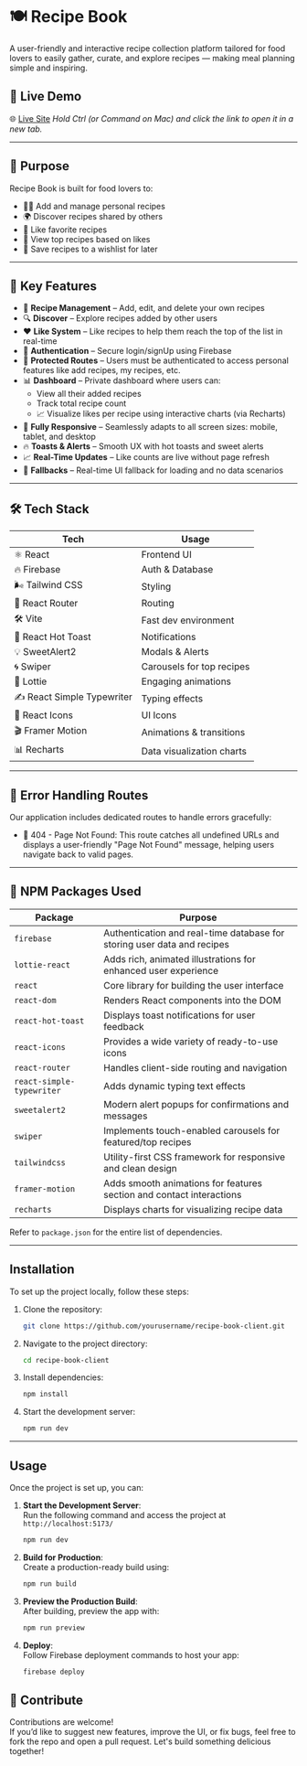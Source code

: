 # 🍽️ Recipe Book

A user-friendly and interactive recipe collection platform tailored for food lovers to easily gather, curate, and explore recipes — making meal planning simple and inspiring.

## 🔗 Live Demo

🌐 [Live Site](https://recipe-book-23.web.app) _Hold Ctrl (or Command on Mac) and click the link to open it in a new tab._

---

## 🎯 Purpose

Recipe Book is built for food lovers to:

- 👨‍🍳 Add and manage personal recipes
- 🌍 Discover recipes shared by others
- 💖 Like favorite recipes
- 🌟 View top recipes based on likes
- 📝 Save recipes to a wishlist for later

---

## 🚀 Key Features

- 🧾 **Recipe Management** – Add, edit, and delete your own recipes
- 🔍 **Discover** – Explore recipes added by other users
- ❤️ **Like System** – Like recipes to help them reach the top of the list in real-time
- 🔐 **Authentication** – Secure login/signUp using Firebase
- 🔐 **Protected Routes** – Users must be authenticated to access personal features like add recipes, my recipes, etc.
- 📊 **Dashboard** – Private dashboard where users can:
  - View all their added recipes
  - Track total recipe count
  - 📈 Visualize likes per recipe using interactive charts (via Recharts)
- 📱 **Fully Responsive** – Seamlessly adapts to all screen sizes: mobile, tablet, and desktop
- 🔥 **Toasts & Alerts** – Smooth UX with hot toasts and sweet alerts
- 📈 **Real-Time Updates** – Like counts are live without page refresh
- 🔄 **Fallbacks** – Real-time UI fallback for loading and no data scenarios

---

## 🛠️ Tech Stack

| Tech                       | Usage                     |
| -------------------------- | ------------------------- |
| ⚛️ React                   | Frontend UI               |
| 🔥 Firebase                | Auth & Database           |
| 🌬️ Tailwind CSS            | Styling                   |
| 🔄 React Router            | Routing                   |
| 🛠️ Vite                    | Fast dev environment      |
| 🍞 React Hot Toast         | Notifications             |
| 💡 SweetAlert2             | Modals & Alerts           |
| 🌀 Swiper                  | Carousels for top recipes |
| 🧸 Lottie                  | Engaging animations       |
| ✍️ React Simple Typewriter | Typing effects            |
| 🎨 React Icons             | UI Icons                  |
| 🎬 Framer Motion           | Animations & transitions  |
| 📊 Recharts                | Data visualization charts |

---

## 🚧 Error Handling Routes

Our application includes dedicated routes to handle errors gracefully:

- 🚫 404 - Page Not Found:
  This route catches all undefined URLs and displays a user-friendly "Page Not Found" message, helping users navigate back to valid pages.

---

## 🧩 NPM Packages Used

| Package                   | Purpose                                                                 |
| ------------------------- | ----------------------------------------------------------------------- |
| `firebase`                | Authentication and real-time database for storing user data and recipes |
| `lottie-react`            | Adds rich, animated illustrations for enhanced user experience          |
| `react`                   | Core library for building the user interface                            |
| `react-dom`               | Renders React components into the DOM                                   |
| `react-hot-toast`         | Displays toast notifications for user feedback                          |
| `react-icons`             | Provides a wide variety of ready-to-use icons                           |
| `react-router`            | Handles client-side routing and navigation                              |
| `react-simple-typewriter` | Adds dynamic typing text effects                                        |
| `sweetalert2`             | Modern alert popups for confirmations and messages                      |
| `swiper`                  | Implements touch-enabled carousels for featured/top recipes             |
| `tailwindcss`             | Utility-first CSS framework for responsive and clean design             |
| `framer-motion`           | Adds smooth animations for features section and contact interactions    |
| `recharts`                | Displays charts for visualizing recipe data                             |

Refer to `package.json` for the entire list of dependencies.

---

## Installation

To set up the project locally, follow these steps:

1. Clone the repository:

   ```bash
   git clone https://github.com/yourusername/recipe-book-client.git
   ```

2. Navigate to the project directory:

   ```bash
   cd recipe-book-client
   ```

3. Install dependencies:

   ```bash
   npm install
   ```

4. Start the development server:
   ```bash
   npm run dev
   ```

---

## Usage

Once the project is set up, you can:

1. **Start the Development Server**:  
   Run the following command and access the project at `http://localhost:5173/`

   ```bash
   npm run dev
   ```

2. **Build for Production**:  
   Create a production-ready build using:

   ```bash
   npm run build
   ```

3. **Preview the Production Build**:  
   After building, preview the app with:

   ```bash
   npm run preview
   ```

4. **Deploy**:  
   Follow Firebase deployment commands to host your app:
   ```bash
   firebase deploy
   ```

## 🧁 Contribute

Contributions are welcome!  
If you’d like to suggest new features, improve the UI, or fix bugs, feel free to fork the repo and open a pull request. Let's build something delicious together!
